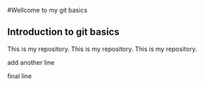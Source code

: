 #Wellcome to my git basics
## Introduction to git basics
This is my repository.
This is my repository.
This is my repository.

add another line 

final line 